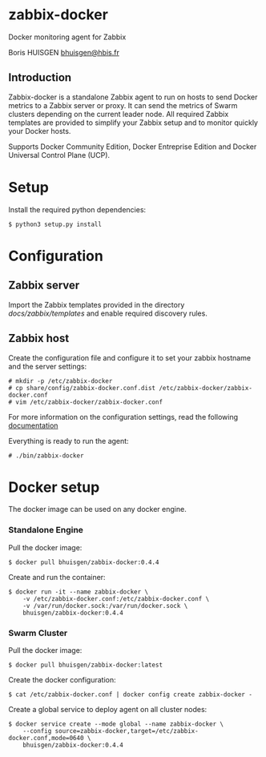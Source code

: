 # zabbix-docker

Docker monitoring agent for Zabbix

Boris HUISGEN <bhuisgen@hbis.fr>

## Introduction

Zabbix-docker is a standalone Zabbix agent to run on hosts to send Docker metrics to a Zabbix server or proxy. It
can send the metrics of Swarm clusters depending on the current leader node. All required Zabbix templates are provided
to simplify your Zabbix setup and to monitor quickly your Docker hosts.

Supports Docker Community Edition, Docker Entreprise Edition and Docker Universal Control Plane (UCP).

# Setup

Install the required python dependencies:

    $ python3 setup.py install

# Configuration

## Zabbix server

Import the Zabbix templates provided in the directory *docs/zabbix/templates* and enable required discovery rules.

## Zabbix host

Create the configuration file and configure it to set your zabbix hostname and the server settings:

    # mkdir -p /etc/zabbix-docker
    # cp share/config/zabbix-docker.conf.dist /etc/zabbix-docker/zabbix-docker.conf
    # vim /etc/zabbix-docker/zabbix-docker.conf

For more information on the configuration settings, read the following [documentation](doc/CONFIG.md)

Everything is ready to run the agent:

    # ./bin/zabbix-docker

# Docker setup

The docker image can be used on any docker engine.

### Standalone Engine

Pull the docker image:

    $ docker pull bhuisgen/zabbix-docker:0.4.4

Create and run the container:

    $ docker run -it --name zabbix-docker \
        -v /etc/zabbix-docker.conf:/etc/zabbix-docker.conf \
        -v /var/run/docker.sock:/var/run/docker.sock \
        bhuisgen/zabbix-docker:0.4.4

### Swarm Cluster

Pull the docker image:

    $ docker pull bhuisgen/zabbix-docker:latest

Create the docker configuration:

    $ cat /etc/zabbix-docker.conf | docker config create zabbix-docker -

Create a global service to deploy agent on all cluster nodes:

    $ docker service create --mode global --name zabbix-docker \
        --config source=zabbix-docker,target=/etc/zabbix-docker.conf,mode=0640 \
        bhuisgen/zabbix-docker:0.4.4
